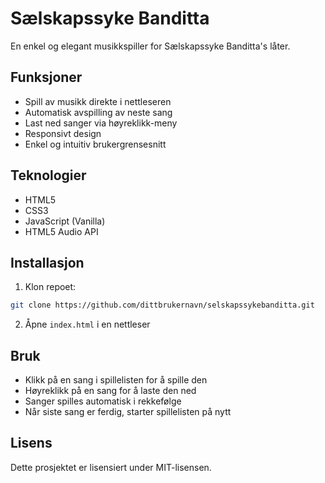 # Sælskapssyke Banditta

En enkel og elegant musikkspiller for Sælskapssyke Banditta's låter.

## Funksjoner

- Spill av musikk direkte i nettleseren
- Automatisk avspilling av neste sang
- Last ned sanger via høyreklikk-meny
- Responsivt design
- Enkel og intuitiv brukergrensesnitt

## Teknologier

- HTML5
- CSS3
- JavaScript (Vanilla)
- HTML5 Audio API

## Installasjon

1. Klon repoet:
```bash
git clone https://github.com/dittbrukernavn/selskapssykebanditta.git
```

2. Åpne `index.html` i en nettleser

## Bruk

- Klikk på en sang i spillelisten for å spille den
- Høyreklikk på en sang for å laste den ned
- Sanger spilles automatisk i rekkefølge
- Når siste sang er ferdig, starter spillelisten på nytt

## Lisens

Dette prosjektet er lisensiert under MIT-lisensen. 